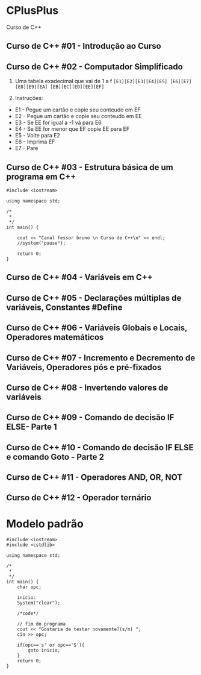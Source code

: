 # CPlusPlus

Curso de C++

## Curso de C++ #01 - Introdução ao Curso

## Curso de C++ #02 - Computador Simplificado

1. Uma tabela exadecimal que vai de 1 a f
   `[E1][E2][E3][E4][E5]
[E6][E7][E8][E9][EA]
[EB][EC][ED][EE][EF]`

2. Instruções:

- E1 - Pegue um cartão e copie seu conteudo em EF
- E2 - Pegue um cartão e copie seu conteudo em EE
- E3 - Se EE for igual a -1 vá para E6
- E4 - Se EE for menor que EF copie EE para EF
- E5 - Volte para E2
- E6 - Imprima EF
- E7 - Pare

## Curso de C++ #03 - Estrutura básica de um programa em C++

```
#include <iostream>

using namespace std;

/*
 *
 */
int main() {

    cout << "Canal fessor bruno \n Curso de C++\n" << endl;
    //system("pause");

    return 0;
}
```

## Curso de C++ #04 - Variáveis em C++

## Curso de C++ #05 - Declarações múltiplas de variáveis, Constantes #Define

## Curso de C++ #06 - Variáveis Globais e Locais, Operadores matemáticos

## Curso de C++ #07 - Incremento e Decremento de Variáveis, Operadores pós e pré-fixados

## Curso de C++ #08 - Invertendo valores de variáveis

## Curso de C++ #09 - Comando de decisão IF ELSE- Parte 1

## Curso de C++ #10 - Comando de decisão IF ELSE e comando Goto - Parte 2

## Curso de C++ #11 - Operadores AND, OR, NOT

## Curso de C++ #12 - Operador ternário

# Modelo padrão

```
#include <iostream>
#include <cstdlib>

using namespace std;

/*
 *
 */
int main() {
    char opc;

    inicio:
    System("clear");

    /*code*/

    // fim do programa
    cout << "Gostaria de testar novamente?(s/n) ";
    cin >> opc;

    if(opc=='s' or opc=='S'){
        goto inicio;
    }
    return 0;
}
```
